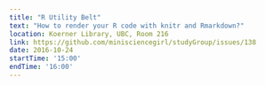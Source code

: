 ```yaml
---
title: "R Utility Belt"
text: "How to render your R code with knitr and Rmarkdown?"
location: Koerner Library, UBC, Room 216
link: https://github.com/minisciencegirl/studyGroup/issues/138
date: 2016-10-24
startTime: '15:00'
endTime: '16:00'
---
```

